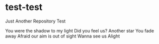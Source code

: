 # test-test
Just Another Repository Test

You were the shadow to my light
Did you feel us?
Another star
You fade away
Afraid our aim is out of sight
Wanna see us
Alight
